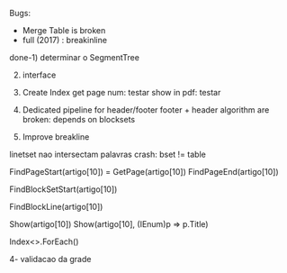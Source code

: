 Bugs:

* Merge Table is broken
* full (2017) : breakinline

done-1) determinar o SegmentTree

2) interface

1) Create Index
get page num: testar
show in pdf: testar

2) Dedicated pipeline for header/footer
footer + header algorithm are broken: depends on blocksets

3) Improve breakline

linetset nao intersectam palavras
crash: bset != table

FindPageStart(artigo[10]) = GetPage(artigo[10])
FindPageEnd(artigo[10])

FindBlockSetStart(artigo[10])

FindBlockLine(artigo[10])

Show(artigo[10])
Show(artigo[10], (IEnum<TextStructure>)p => p.Title)

Index<>.ForEach()


4- validacao da grade